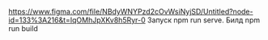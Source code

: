 https://www.figma.com/file/NBdyWNYPzd2cOvWsiNyjSD/Untitled?node-id=133%3A216&t=IqOMhJpXKv8h5Ryr-0
Запуск npm run serve. Билд npm run build
